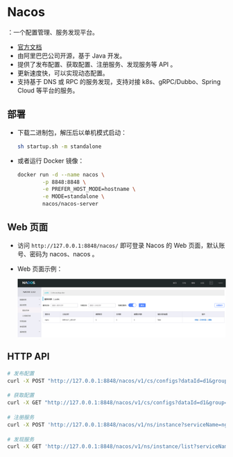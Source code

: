 # Nacos

：一个配置管理、服务发现平台。
- [官方文档](https://nacos.io/zh-cn/docs/quick-start.html)
- 由阿里巴巴公司开源，基于 Java 开发。
- 提供了发布配置、获取配置、注册服务、发现服务等 API 。
- 更新速度快，可以实现动态配置。
- 支持基于 DNS 或 RPC 的服务发现，支持对接 k8s、gRPC/Dubbo、Spring Cloud 等平台的服务。

## 部署

- 下载二进制包，解压后以单机模式启动：
  ```sh
  sh startup.sh -m standalone
  ```

- 或者运行 Docker 镜像：
  ```sh
  docker run -d --name nacos \
          -p 8848:8848 \
          -e PREFER_HOST_MODE=hostname \
          -e MODE=standalone \
          nacos/nacos-server
  ```

## Web 页面

- 访问 `http://127.0.0.1:8848/nacos/` 即可登录 Nacos 的 Web 页面，默认账号、密码为 nacos、nacos 。
- Web 页面示例：

  ![](./Nacos.png)


## HTTP API

```sh
# 发布配置
curl -X POST "http://127.0.0.1:8848/nacos/v1/cs/configs?dataId=d1&group=test&content=HelloWorld"

# 获取配置
curl -X GET "http://127.0.0.1:8848/nacos/v1/cs/configs?dataId=d1&group=test"

# 注册服务
curl -X POST 'http://127.0.0.1:8848/nacos/v1/ns/instance?serviceName=nginx&ip=10.0.0.1&port=80'

# 发现服务
curl -X GET 'http://127.0.0.1:8848/nacos/v1/ns/instance/list?serviceName=nginx'
```
